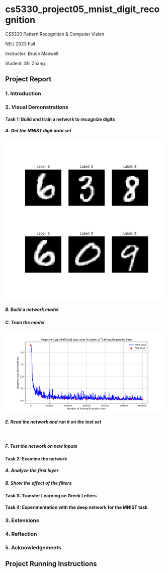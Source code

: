 # cs5330_project05_mnist_digit_recognition

CS5330 Pattern Recognition & Computer Vision

NEU 2023 Fall

Instructor: Bruce Maxwell

Student: Shi Zhang

## Project Report

### 1. Introduction

### 2. Visual Demonstrations

#### Task 1: Build and train a network to recognize digits

##### A. Get the MNIST digit data set

![first six example digits](Task1/Task1_FirstSixDigitsExample0.png)

##### B. Build a network model

##### C. Train the model

![accuracy scores](Task1/Task1_AccuracyScores0.png)

##### E. Read the network and run it on the test set

![]()

##### F. Test the network on new inputs

#### Task 2: Examine the network

##### A. Analyze the first layer

##### B. Show the effect of the filters

#### Task 3: Transfer Learning on Greek Letters

#### Task 4: Experimentation with the deep network for the MNIST task

### 3. Extensions

### 4. Reflection

### 5. Acknowledgements

## Project Running Instructions
